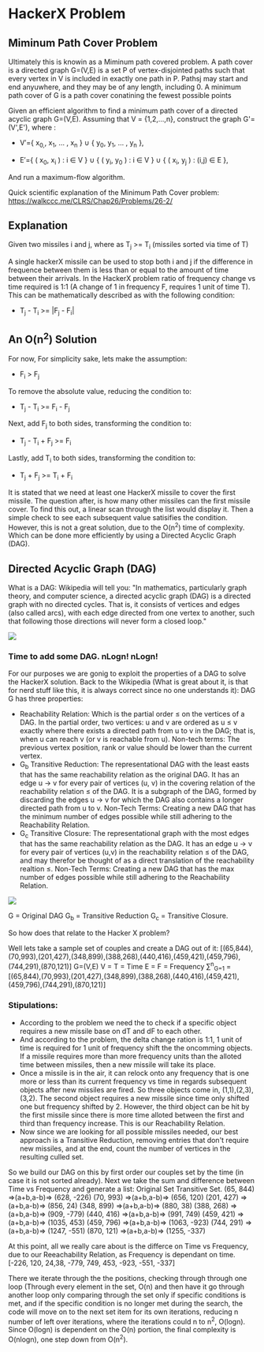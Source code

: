 # HackerX Problem

## Miminum Path Cover Problem
Ultimately this is knowin as a Miminum path covered problem.
A path cover is a directed graph G=(V,E) is a set P of vertex-disjointed paths such that every vertex in V is included in exactly one path in P. Pathsj may start and end anyuwhere, and they may be of any length, including 0. A minimum path cover of G is a path cover conatining the fewest possible points

Given an efficient algorithm to find a minimum path cover of a directed acyclic graph G=(V,E). Assuming that V = {1,2,...,n}, construct the graph G'=(V',E'), where :

- V′​={ x<sub>0​,</sub>, x<sub>1</sub>​, … , x<sub>n</sub> ​} ∪ { y<sub>0</sub>​, y<sub>1​</sub>, … , y<sub>n</sub> ​},

- E′={ ( x<sub>0​</sub>, x<sub>i</sub>​ ) : i ∈ V } ∪ { ( y<sub>i</sub>​, y<sub>0</sub> ​) : i ∈ V } ∪ { ( x<sub>i​</sub>, y<sub>j</sub>​ ) : (i,j) ∈ E },​


And run a maximum-flow algorithm.

Quick scientific explanation of the Minimum Path Cover problem: https://walkccc.me/CLRS/Chap26/Problems/26-2/

## Explanation

Given two missiles i and j, where as T<sub>j</sub> >= T<sub>i</sub> (missiles sorted via time of T)

A single hackerX missile can be used to stop both i and j if the difference in frequence between them is less than or equal to the amount of time between their arrivals. In the HackerX problem ratio of frequency change vs time required is 1:1 (A change of 1 in frequency F, requires 1 unit of time T). This can be mathematically described as with the following condition:

- T<sub>j</sub> - T<sub>i</sub> >= |F<sub>j</sub> - F<sub>i</sub>| 


## An O(n<sup>2</sup>) Solution
For now, For simplicity sake, lets make the assumption:

- F<sub>i</sub> > F<sub>j</sub>

To remove the absolute value, reducing the condition to:

- T<sub>j</sub> - T<sub>i</sub> >= F<sub>i</sub> - F<sub>j</sub>

Next, add F<sub>j</sub> to both sides, transforming the condition to:

- T<sub>j</sub> - T<sub>i</sub> + F<sub>j</sub> >= F<sub>i</sub>

Lastly, add T<sub>i</sub> to both sides, transforming the condition to:

- T<sub>j</sub> + F<sub>j</sub> >= T<sub>i</sub> + F<sub>i</sub>


It is stated that we need at least one HackerX missile to cover the first missile. The question after, is how many other missiles can the first missile cover. To find this out, a linear scan through the list would display it. Then a simple check to see each subsequent value satisifies the condition. However, this is not a great solution, due to the O(n<sup>2</sup>) time of complexity. Which can be done more efficiently by using a Directed Acyclic Graph (DAG).

## Directed Acyclic Graph (DAG)

What is a DAG:
Wikipedia will tell you: "In mathematics, particularly graph theory, and computer science, a directed acyclic graph (DAG) is a directed graph with no directed cycles. That is, it consists of vertices and edges (also called arcs), with each edge directed from one vertex to another, such that following those directions will never form a closed loop."

![](https://upload.wikimedia.org/wikipedia/commons/f/fe/Tred-G.svg)

### Time to add some DAG. nLogn! nLogn!

For our purposes we are gonig to exploit the properties of a DAG to solve the HackerX solution.
Back to the Wikipedia (What is great about it, is that for nerd stuff like this, it is always correct since no one understands it):
DAG G has three properties:
- Reachability Relation: Which is the partial order ≤ on the vertices of a DAG. In the partial order, two vertices: u and v are ordered as u ≤ v exactly where there exists a directed path from u to v in the DAG; that is, when u can reach v (or v is reachable from u). Non-tech terms: The previous vertex position, rank or value should be lower than the current vertex.
- G<sub>b</sub> Transitive Reduction: The representational DAG with the least easts that has the same reachability relation as the original DAG.  It has an edge u → v for every pair of vertices (u, v) in the covering relation of the reachability relation ≤ of the DAG. It is a subgraph of the DAG, formed by discarding the edges u → v for which the DAG also contains a longer directed path from u to v. Non-Tech Terms: Creating a new DAG that has the minimum number of edges possible while still adhering to the Reachability Relation.
- G<sub>c</sub> Transitive Closure: The representational graph with the most edges that has the same reachability relation as the DAG. It has an edge u → v for every pair of vertices (u,v) in the reachability relation ≤ of the DAG, and may therefor be thought of as a direct translation of the reachability realtion ≤. Non-Tech Terms: Creating a new DAG that has the max number of edges possible while still adhering to the Reachability Relation.


![](https://files.catbox.moe/4tq6qn.jpg)

G = Original DAG
G<sub>b</sub> = Transitive Reduction
G<sub>c</sub> = Transitive Closure.

So how does that relate to the Hacker X problem?

Well lets take a sample set of couples and create a DAG out of it:
[(65,844),(70,993),(201,427),(348,899),(388,268),(440,416),(459,421),(459,796),(744,291),(870,121)]
G=(V,E)
V = T = Time
E = F = Frequency
∑<sup>n</sup><sub>G=1</sub> = [(65,844),(70,993),(201,427),(348,899),(388,268),(440,416),(459,421),(459,796),(744,291),(870,121)]

### Stipulations:

- According to the problem we need the to check if a specific object requires a new missile base on dT and dF to each other. 
- And according to the problem, the delta change ration is 1:1, 1 unit of time is required for 1 unit of frequency shift the the oncomming objects. If a missile requires more than more frequency units than the alloted time between missiles, then a new missile will take its place.
- Once a missile is in the air, it can relock onto any frequency that is one more or less than its current frequency vs time in regards subsequent objects after new missiles are fired. So three objects come in, (1,1),(2,3),(3,2). The second object requires a new missile since time only shifted one but frequency shifted by 2. However, the third object can be hit by the first missile since there is more time alloted between the first and third than frequency increase. This is our Reachability Relation.
- Now since we are looking for all possible missiles needed, our best approach is a Transitive Reduction, removing entries that don't require new missiles, and at the end, count the number of vertices in the resulting culled set.

So we build our DAG on this by first order our couples set by the time (in case it is not sorted already). Next we take the sum and difference between Time vs Frequency and generate a list: 
Original Set              Transitive Set.
(65, 844)	  =>(a+b,a-b)=>	(628, -226)
(70, 993)	  =>(a+b,a-b)=>	(656, 120)
(201, 427)	=>(a+b,a-b)=>	(856, 24)
(348, 899)	=>(a+b,a-b)=>	(880, 38)
(388, 268)	=>(a+b,a-b)=>	(909, -779)
(440, 416)	=>(a+b,a-b)=>	(991, 749)
(459, 421)	=>(a+b,a-b)=>	(1035, 453)
(459, 796)	=>(a+b,a-b)=>	(1063, -923)
(744, 291)	=>(a+b,a-b)=>	(1247, -551)
(870, 121)	=>(a+b,a-b)=>	(1255, -337)

At this point, all we really care about is the differce on Time vs Frequency, due to our Reeachability Relation, as Frequency is dependant on time.
[-226, 120, 24,38, -779, 749, 453, -923, -551, -337]

There we iterate through the the positions, checking through through one loop (Through every element in the set, O(n) and then have it go through another loop only comparing through the set only if specific conditions is met, and if the specific condition is no longer met during the search, the code will move on to the next set item for its own iterations, reducing n number of left over iterations, where the iterations could n to n<sup>2</sup>, O(logn). Since O(logn) is dependent on the O(n) portion, the final complexity is O(nlogn), one step down from O(n<sup>2</sup>).


